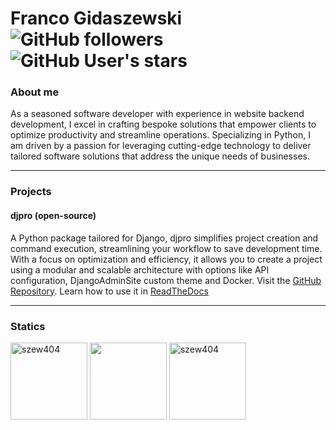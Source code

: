 # Franco Gidaszewski &nbsp; <img src="https://komarev.com/ghpvc/?username=szew404" alt="" /> ![GitHub followers](https://img.shields.io/github/followers/szew404) ![GitHub User's stars](https://img.shields.io/github/stars/szew404)

### About me
As a seasoned software developer with experience in website backend development, I excel in crafting bespoke solutions that empower clients to optimize productivity and streamline operations. Specializing in Python, I am driven by a passion for leveraging cutting-edge technology to deliver tailored software solutions that address the unique needs of businesses.

---

### Projects

#### djpro (open-source)
A Python package tailored for Django, djpro simplifies project creation and command execution, streamlining your workflow to save development time. With a focus on optimization and efficiency, it allows you to create a project using a modular and scalable architecture with options like API configuration, DjangoAdminSite custom theme and Docker.
Visit the [GitHub Repository](https://github.com/szew404/djpro). Learn how to use it in [ReadTheDocs](https://djpro.readthedocs.io/en/latest/)

---

### Statics
<p align="left">
 <img src="https://github-readme-stats.vercel.app/api/top-langs/?username=szew404&theme=vue-dark&show_icons=true&hide_border=true&layout=compact" alt="szew404" height="123" />
 <img src="https://github-readme-stats.vercel.app/api?username=szew404&show_icons=true&theme=vue-dark&hide_border=true" height="123" />
 <img src="https://github-readme-streak-stats.herokuapp.com/?user=szew404&theme=vue-dark&hide_border=true" alt="szew404" height="123" />
</p>
